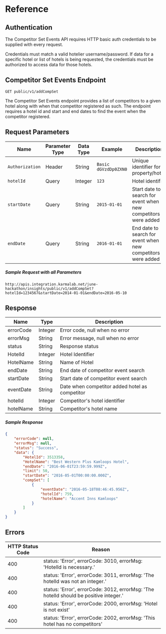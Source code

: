 # Reference

## Authentication

The Competitor Set Events API requires HTTP basic auth credentials to be supplied with every request.

Credentials must match a valid hotelier username/password.  If data for a specific hotel or list of hotels is being requested, the credentials must be authorized to access data for those hotels.

## Competitor Set Events Endpoint

```
GET public/v1/addCompSet
```

The Competitor Set Events endpoint provides a list of competitors to a given hotel along with when that competitor registered as such.  The endpoint requires a hotel id and start and end dates to find the event when the competitor registered.

## Request Parameters

| Name                | Parameter Type | Data Type | Example              | Description
|---------------------|----------------|-----------|----------------------|-----------------|
| `Authorization`     | Header         | String    | `Basic dGVzdDp0ZXN0` | Unique identifier for a property/hotel. |
| `hotelId`           | Query          | Integer   | `123`                | Hotel identifier |
| `startDate`               | Query          | String    | `2015-01-01`   | Start date to search for event when new competitors were added |
| `endDate`               | Query          | String    | `2016-01-01`   | End date to search for event when new competitors were added |

##### Sample Request with all Parameters
```
http://apis.integration.karmalab.net/june-hackathon/insights/public/v1/addCompSet?hotelId=1234567&startDate=2014-01-01&endDate=2016-05-10
```

## Response

|Name | Type | Description|
|-----|------|-------------|
| errorCode | Integer | Error code, null when no error |
| errorMsg | String | Error message, null when no error |
| status | String | Response status |
| HotelId | Integer | Hotel Identifier |
| HotelName | String | Name of Hotel |
| endDate | String | End date of competitor event search |
| startDate | String | Start date of competitor event search |
| eventDate | String | Date when competitor added hotel as competitor |
| hotelId | Integer | Competitor's hotel identifier |
| hotelName | String | Competitor's hotel name |

##### Sample Response
```JSON
{
    "errorCode": null,
    "errorMsg": null,
    "status": "Success",
    "data": {
        "HotelId": 3513358,
        "HotelName": "Best Western Plus Kamloops Hotel",
        "endDate": "2016-06-01T23:59:59.999Z",
        "limit": 50,
        "startDate": "2016-05-01T00:00:00.000Z",
        "compSet": [
            {
                "eventDate": "2016-05-18T08:46:45.956Z",
                "hotelId": 759,
                "hotelName": "Accent Inns Kamloops"
            }
        ]
    }
}
```


## Errors


|HTTP Status Code |    Reason |
|------------------|----------|
|400 | status: 'Error', errorCode: 3010, errorMsg: 'HotelId is necessary.' |
|400 | status: 'Error', errorCode: 3011, errorMsg: 'The hotelId was not an integer.'   |
|400 | status: 'Error', errorCode: 3012, errorMsg: 'The hotelId should be positive integer.'   |
|400 | status: 'Error', errorCode: 2000, errorMsg: 'Hotel is not exist'   |
|400 | status: 'Error', errorCode: 2002, errorMsg: 'This hotel has no competitors'|